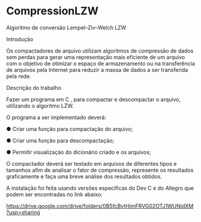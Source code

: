 # CompressionLZW
Algoritmo de conversão Lempel–Ziv–Welch LZW

Introdução

Os compactadores de arquivo utilizam algoritmos de compressão de dados sem
perdas para gerar uma representação mais eficiente de um arquivo com o objetivo de
otimizar o espaço de armazenamento ou na transferência de arquivos
pela Internet para reduzir a massa de dados a ser transferida pela rede.

Descrição do trabalho

Fazer um programa em C , para compactar e descompactar o arquivo, utilizando o
algoritmo LZW.

O programa a ser implementado deverá:

● Criar uma função para compactação do arquivo;

● Criar uma função para descompactação;

● Permitir visualização do dicionário criado e os arquivos;

O compactador deverá ser testado em arquivos de diferentes tipos e tamanhos afim de
analisar o fator de compressão, represente os resultados graficamente e faça uma
breve análise dos resultados obtidos.


A instalação foi feita usando versões especificas do Dev C e do Allegro que podem ser encontradas no link abaixo:

https://drive.google.com/drive/folders/0B5fcBvtHimFRVG02OTJ1WUNidXM?usp=sharing
